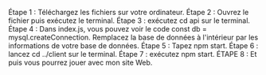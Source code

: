 Étape 1 : Téléchargez les fichiers sur votre ordinateur.
Étape 2 : Ouvrez le fichier puis exécutez le terminal.
Étape 3 : exécutez cd api sur le terminal.
Étape 4 : Dans index.js, vous pouvez voir le code const db = mysql.createConnection. Remplacez la base de données à l'intérieur par les informations de votre base de données.
Étape 5 : Tapez npm start.
Étape 6 : lancez cd ../client sur le terminal.
Étape 7 : exécutez npm start.
ÉTAPE 8 : Et puis vous pourrez jouer avec mon site Web.
